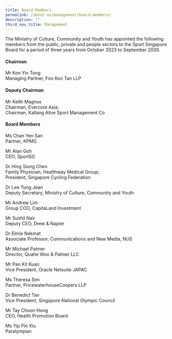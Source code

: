 ```yaml
---
title: Board Members
permalink: /about-us/management/board-members/
description: ""
third_nav_title: Management
---
```

The Ministry of Culture, Community and Youth has appointed the following members from the public, private and people sectors to the Sport Singapore Board for a period of three years from October 2023 to September 2026.

#### **Chairman**

Mr Kon Yin Tong  
Managing Partner, Foo Kon Tan LLP

#### **Deputy Chairman**

Mr Keith Magnus<br>
Chairman, Evercore Asia; <br>
Chairman, Kallang Alive Sport Management Co

#### **Board Members**

Ms Chan Yen San  
Partner, KPMG

Mr Alan Goh  
CEO, SportSG

Dr Hing Siong Chen  
Family Physician, Healthway Medical Group; <br> 
President, Singapore Cycling Federation

Dr Lee Tung Jean  
Deputy Secretary, Ministry of Culture, Community and Youth

Mr Andrew Lim  
Group COO, CapitaLand Investment  
  
Mr Sushil Nair  
Deputy CEO, Drew &amp; Napier

Dr Elmie Nekmat  
Associate Professor, Communications and New Media, NUS  
  
Mr Michael Palmer  
Director, Quahe Woo &amp; Palmer LLC     

Mr Pan Kit Kuan  
Vice President, Oracle Netsuite JAPAC 

Ms Theresa Sim  
Partner, PricewaterhouseCoopers LLP 

Dr Benedict Tan  
Vice President, Singapore National Olympic Council  
  
Mr Tay Choon Hong  
CEO, Health Promotion Board

Ms Yip Pin Xiu  
Paralympian